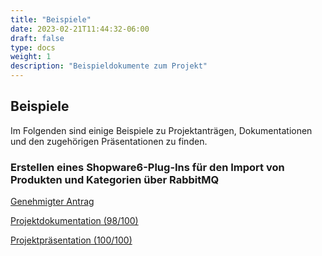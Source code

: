 ```yaml
---
title: "Beispiele"
date: 2023-02-21T11:44:32-06:00
draft: false
type: docs
weight: 1
description: "Beispieldokumente zum Projekt"
---
```


## Beispiele
Im Folgenden sind einige Beispiele zu Projektanträgen, Dokumentationen und den zugehörigen Präsentationen zu finden.

### Erstellen eines Shopware6-Plug-Ins für den Import von Produkten und Kategorien über RabbitMQ

[Genehmigter Antrag](/projektae/beispielprojekte/shopware6-amqp/antrag.pdf)

[Projektdokumentation (98/100)](/projektae/beispielprojekte/shopware6-amqp/dokumentation.pdf)

[Projektpräsentation (100/100)](/projektae/beispielprojekte/shopware6-amqp/präsentation.pptx)
